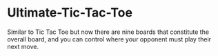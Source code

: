 # Ultimate-Tic-Tac-Toe
Similar to Tic Tac Toe but now there are nine boards that constitute the overall board, and you can control where your opponent must play their next move.
